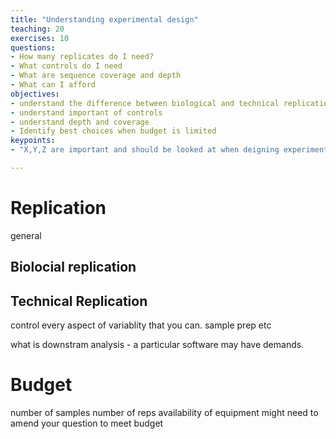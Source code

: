 ```yaml
---
title: "Understanding experimental design"
teaching: 20
exercises: 10
questions:
- How many replicates do I need?
- What controls do I need
- What are sequence coverage and depth
- What can I afford
objectives:
- understand the difference between biological and technical replication   
- understand important of controls
- understand depth and coverage
- Identify best choices when budget is limited
keypoints:
- "X,Y,Z are important and should be looked at when deigning experiments"

---
```



# Replication
general


## Biolocial replication

## Technical Replication

control every aspect of variablity that you can. sample prep etc

what is downstram analysis - a particular software may have demands.

# Budget
number of samples
number of reps
availability of equipment
might need to amend your question to meet budget
